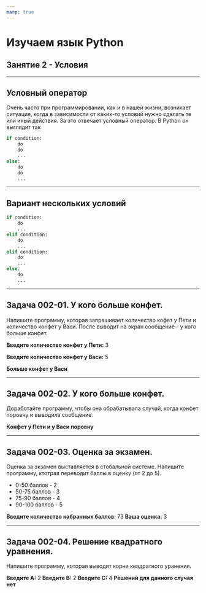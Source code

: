 ```yaml
---
marp: true
---
```


# Изучаем язык Python
## Занятие 2 - Условия

---

## Условный оператор

Очень часто при программировании, как и в нашей жизни, возникает ситуация,
когда в зависимости от каких-то условий нужно сделать те или иный действия.
За это отвечает условный оператор. В Python он выглядит так

```python
if condition:
    do
    do
    ...
else:
    do
    do
    ...
```

---

## Вариант нескольких условий

```python
if condition:
    do
    ...
elif condition:
    do
    ...
elif condition:
    do
    ...
else:
    do
    ...
```
---

## Задача 002-01. У кого больше конфет.

Напишите программу, которая запрашивает количество кофет у Пети и количество конфет у Васи. После выводит на экран сообщение - у кого больше конфет.

**Введите количество конфет у Пети:** 3

**Введите количество конфет у Васи:** 5

**Больше конфет у Васи**


---

## Задача 002-02. У кого больше конфет.

Доработайте программу, чтобы она обрабатывала случай, когда конфет поровну и выводила сообщение.

**Конфет у Пети и у Васи поровну**

---


## Задача 002-03. Оценка за экзамен.

Оценка за экзамен выставляется в стобальной системе. Напишите программу, ктотрая переводит баллы в оценку (от 2 до 5).

- 0-50 баллов - 2
- 50-75 баллов - 3
- 75-90 баллов - 4
- 90-100 баллов - 5

**Введите количество набранных баллов:** 73
**Ваша оценка:** 3

---

## Задача 002-04. Решение квадратного уравнения.

Напишите программу, которая выводит корни квадратного уранения.

**Введите A:** 2
**Введите B:** 2
**Введите C:** 4
**Решений для данного случая нет**
